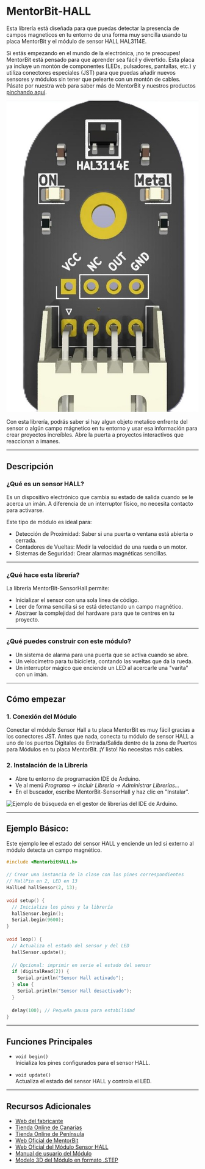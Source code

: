 # MentorBit-HALL

Esta librería está diseñada para que puedas detectar la presencia de campos magneticos en tu entorno de una forma muy sencilla usando tu placa MentorBit y el módulo de sensor HALL HAL3114E.

Si estás empezando en el mundo de la electrónica, ¡no te preocupes! MentorBit está pensado para que aprender sea fácil y divertido. Esta placa ya incluye un montón de componentes (LEDs, pulsadores, pantallas, etc.) y utiliza conectores especiales (JST) para que puedas añadir nuevos sensores y módulos sin tener que pelearte con un montón de cables. Pásate por nuestra web para saber más de MentorBit y nuestros productos [pinchando aquí](https://digitalcodesign.com/).

![Render del MentorBit módulo sensor HALL.](https://github.com/DigitalCodesign/MentorBit-SensorHall/blob/main/assets/Detector_metales.jpg)

Con esta librería, podrás saber si hay algun objeto metalico enfrente del sensor o algún campo mágnetico en tu entorno y usar esa información para crear proyectos increíbles. Abre la puerta a proyectos interactivos que reaccionan a imanes.

---

## Descripción

### ¿Qué es un sensor HALL?

Es un dispositivo electrónico que cambia su estado de salida cuando se le acerca un imán. A diferencia de un interruptor físico, no necesita contacto para activarse.

Este tipo de módulo es ideal para:

- Detección de Proximidad: Saber si una puerta o ventana está abierta o cerrada.
- Contadores de Vueltas: Medir la velocidad de una rueda o un motor.
- Sistemas de Seguridad: Crear alarmas magnéticas sencillas.

---

### ¿Qué hace esta librería?

La librería MentorBit-SensorHall permite:

- Inicializar el sensor con una sola línea de código.
- Leer de forma sencilla si se está detectando un campo magnético.
- Abstraer la complejidad del hardware para que te centres en tu proyecto.

---

### ¿Qué puedes construir con este módulo?

- Un sistema de alarma para una puerta que se activa cuando se abre.
- Un velocímetro para tu bicicleta, contando las vueltas que da la rueda.
- Un interruptor mágico que enciende un LED al acercarle una "varita" con un imán.

---

## Cómo empezar

### 1. **Conexión del Módulo**

Conectar el módulo Sensor Hall a tu placa MentorBit es muy fácil gracias a los conectores JST. Antes que nada, conecta tu módulo de sensor HALL a uno de los puertos Digitales de Entrada/Salida dentro de la zona de Puertos para Módulos en tu placa MentorBit. ¡Y listo! No necesitas más cables.


### 2. **Instalación de la Librería**

- Abre tu entorno de programación IDE de Arduino.
- Ve al menú *Programa -> Incluir Librería -> Administrar Librerías...*
- En el buscador, escribe MentorBit-SensorHall y haz clic en "Instalar".

![Ejemplo de búsqueda en el gestor de librerías del IDE de Arduino.](https://github.com/DigitalCodesign/MentorBit-╠══██████████████══╣/blob/main/assets/library_instalation_example.png)

---

## Ejemplo Básico:

Este ejemplo lee el estado del sensor HALL y enciende un led si externo al módulo detecta un campo magnético.

```cpp
#include <MentorbitHALL.h>

// Crear una instancia de la clase con los pines correspondientes
// HallPin en 2, LED en 13
HallLed hallSensor(2, 13);

void setup() {
  // Inicializa los pines y la librería
  hallSensor.begin();
  Serial.begin(9600);
}

void loop() {
  // Actualiza el estado del sensor y del LED
  hallSensor.update();

  // Opcional: imprimir en serie el estado del sensor
  if (digitalRead(2)) {
    Serial.println("Sensor Hall activado");
  } else {
    Serial.println("Sensor Hall desactivado");
  }

  delay(100); // Pequeña pausa para estabilidad
}
```

---

## Funciones Principales

- `void begin()`  
  Inicializa los pines configurados para el sensor HALL.

- `void update()`  
  Actualiza el estado del sensor HALL y controla el LED.

---

## Recursos Adicionales

- [Web del fabricante](https://digitalcodesign.com/)
- [Tienda Online de Canarias](https://canarias.digitalcodesign.com/shop)
- [Tienda Online de Península](https://digitalcodesign.com/shop)
- [Web Oficial de MentorBit](https://digitalcodesign.com/mentorbit)
- [Web Oficial del Módulo Sensor HALL](https://digitalcodesign.com/web#id=8726&action=441&model=product.template&view_type=form&cids=2%2C1&menu_id=291)
- [Manual de usuario del Módulo](https://drive.google.com/drive/folders/1Od-UCIs65W1tSBUHtOhaoi7MCI4rnAiM)
- [Modelo 3D del Módulo en formato .STEP](https://drive.google.com/drive/folders/1Od-UCIs65W1tSBUHtOhaoi7MCI4rnAiM)
